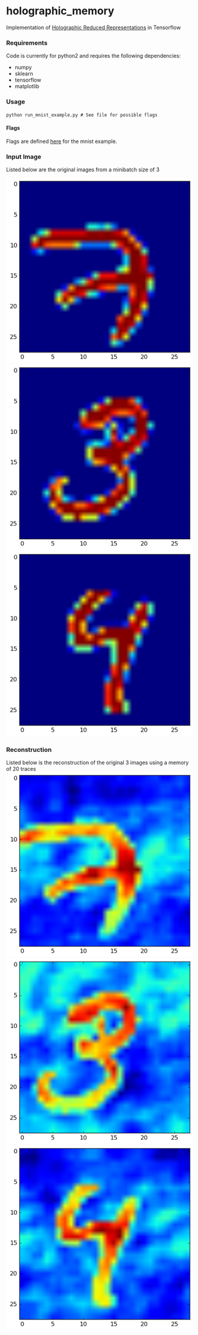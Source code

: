 # holographic_memory
Implementation of [Holographic Reduced Representations](http://www.ijcai.org/Proceedings/91-1/Papers/006.pdf) in Tensorflow

### Requirements
Code is currently for python2 and requires the following dependencies:

  - numpy
  - sklearn
  - tensorflow
  - matplotlib

### Usage
```
python run_mnist_example.py # See file for possible flags
```

#### Flags
Flags are defined [here](https://github.com/jramapuram/blob/master/run_mnist_example.py#L16-L27) for the mnist example.

### Input Image
Listed below are the original images from a minibatch size of 3

![Original0](imgs/original_0.png)![Original1](imgs/original_1.png)![Original2](imgs/original_2.png)

### Reconstruction
Listed below is the reconstruction of the original 3 images using a memory of 20 traces
![Reconstruction0](imgs/recovered_0.png)![Reconstruction1](imgs/recovered_1.png)![Reconstruction2](imgs/recovered_2.png)
